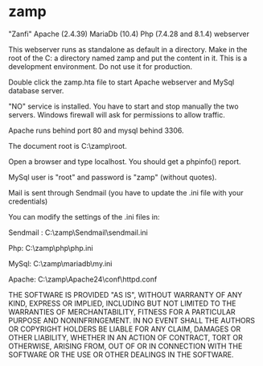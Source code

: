 # zamp
"Zanfi" Apache (2.4.39) MariaDb (10.4) Php (7.4.28 and 8.1.4) webserver

This webserver runs as standalone as default in a directory. Make in the root of the C: a directory named zamp and put the content in it. This is a development environment. Do not use it for production.

Double click the zamp.hta file to start Apache webserver and MySql database server.

"NO" service is installed. You have to start and stop manually the two servers. Windows firewall will ask for permissions to allow traffic.

Apache runs behind port 80 and mysql behind 3306.

The document root is C:\zamp\root.

Open a browser and type localhost. You should get a phpinfo() report.

MySql user is "root" and password is "zamp" (without quotes).

Mail is sent through Sendmail (you have to update the .ini file with your credentials)

You can modify the settings of the .ini files in:

Sendmail : C:\zamp\Sendmail\sendmail.ini

Php: C:\zamp\php\php.ini

MySql: C:\zamp\mariadb\my.ini

Apache: C:\zamp\Apache24\conf\httpd.conf

THE SOFTWARE IS PROVIDED "AS IS", WITHOUT WARRANTY OF ANY KIND, EXPRESS OR IMPLIED, INCLUDING BUT NOT LIMITED TO THE WARRANTIES OF MERCHANTABILITY, FITNESS FOR A PARTICULAR PURPOSE AND NONINFRINGEMENT. IN NO EVENT SHALL THE AUTHORS OR COPYRIGHT HOLDERS BE LIABLE FOR ANY CLAIM, DAMAGES OR OTHER LIABILITY, WHETHER IN AN ACTION OF CONTRACT, TORT OR OTHERWISE, ARISING FROM, OUT OF OR IN CONNECTION WITH THE SOFTWARE OR THE USE OR OTHER DEALINGS IN THE SOFTWARE.
